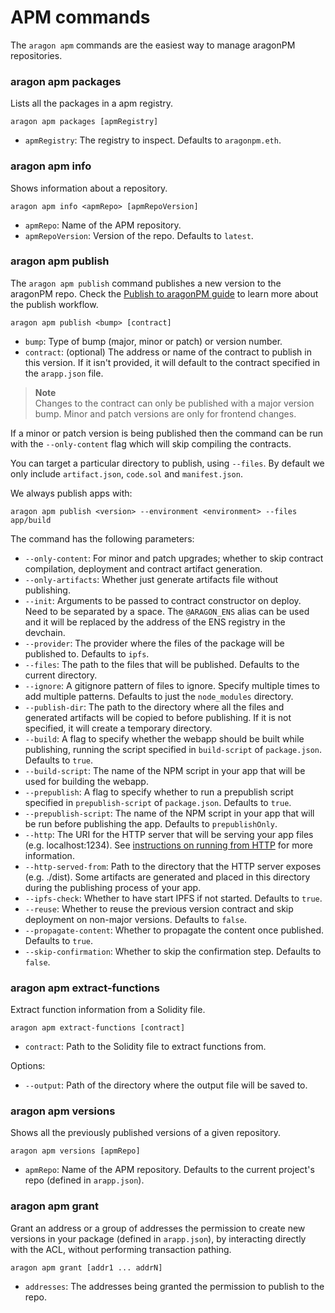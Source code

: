 # APM commands



The `aragon apm` commands are the easiest way to manage aragonPM repositories.

### aragon apm packages <a href="#aragon-apm-packages" id="aragon-apm-packages"></a>

Lists all the packages in a apm registry.

```
aragon apm packages [apmRegistry]
```

* `apmRegistry`: The registry to inspect. Defaults to `aragonpm.eth`.

### aragon apm info <a href="#aragon-apm-info" id="aragon-apm-info"></a>

Shows information about a repository.

```
aragon apm info <apmRepo> [apmRepoVersion]
```

* `apmRepo`: Name of the APM repository.
* `apmRepoVersion`: Version of the repo. Defaults to `latest`.

### aragon apm publish <a href="#aragon-apm-publish" id="aragon-apm-publish"></a>

The `aragon apm publish` command publishes a new version to the aragonPM repo. Check the [Publish to aragonPM guide](https://hack.aragon.org/docs/guides-publish) to learn more about the publish workflow.

```
aragon apm publish <bump> [contract]
```

* `bump`: Type of bump (major, minor or patch) or version number.
* `contract`: (optional) The address or name of the contract to publish in this version. If it isn't provided, it will default to the contract specified in the `arapp.json` file.

> **Note**\
> Changes to the contract can only be published with a major version bump. Minor and patch versions are only for frontend changes.

If a minor or patch version is being published then the command can be run with the `--only-content` flag which will skip compiling the contracts.

You can target a particular directory to publish, using `--files`. By default we only include `artifact.json`, `code.sol` and `manifest.json`.

We always publish apps with:

```
aragon apm publish <version> --environment <environment> --files app/build
```

The command has the following parameters:

* `--only-content`: For minor and patch upgrades; whether to skip contract compilation, deployment and contract artifact generation.
* `--only-artifacts`: Whether just generate artifacts file without publishing.
* `--init`: Arguments to be passed to contract constructor on deploy. Need to be separated by a space. The `@ARAGON_ENS` alias can be used and it will be replaced by the address of the ENS registry in the devchain.
* `--provider`: The provider where the files of the package will be published to. Defaults to `ipfs`.
* `--files`: The path to the files that will be published. Defaults to the current directory.
* `--ignore`: A gitignore pattern of files to ignore. Specify multiple times to add multiple patterns. Defaults to just the `node_modules` directory.
* `--publish-dir`: The path to the directory where all the files and generated artifacts will be copied to before publishing. If it is not specified, it will create a temporary directory.
* `--build`: A flag to specify whether the webapp should be built while publishing, running the script specified in `build-script` of `package.json`. Defaults to `true`.
* `--build-script`: The name of the NPM script in your app that will be used for building the webapp.
* `--prepublish`: A flag to specify whether to run a prepublish script specified in `prepublish-script` of `package.json`. Defaults to `true`.
* `--prepublish-script`: The name of the NPM script in your app that will be run before publishing the app. Defaults to `prepublishOnly`.
* `--http`: The URI for the HTTP server that will be serving your app files (e.g. localhost:1234). See [instructions on running from HTTP](https://hack.aragon.org/docs/cli-apm-commands#running-your-app-from-a-development-http-server) for more information.
* `--http-served-from`: Path to the directory that the HTTP server exposes (e.g. ./dist). Some artifacts are generated and placed in this directory during the publishing process of your app.
* `--ipfs-check`: Whether to have start IPFS if not started. Defaults to `true`.
* `--reuse`: Whether to reuse the previous version contract and skip deployment on non-major versions. Defaults to `false`.
* `--propagate-content`: Whether to propagate the content once published. Defaults to `true`.
* `--skip-confirmation`: Whether to skip the confirmation step. Defaults to `false`.

### aragon apm extract-functions <a href="#aragon-apm-extract-functions" id="aragon-apm-extract-functions"></a>

Extract function information from a Solidity file.

```
aragon apm extract-functions [contract]
```

* `contract`: Path to the Solidity file to extract functions from.

Options:

* `--output`: Path of the directory where the output file will be saved to.

### aragon apm versions <a href="#aragon-apm-versions" id="aragon-apm-versions"></a>

Shows all the previously published versions of a given repository.

```
aragon apm versions [apmRepo]
```

* `apmRepo`: Name of the APM repository. Defaults to the current project's repo (defined in `arapp.json`).

### aragon apm grant <a href="#aragon-apm-grant" id="aragon-apm-grant"></a>

Grant an address or a group of addresses the permission to create new versions in your package (defined in `arapp.json`), by interacting directly with the ACL, without performing transaction pathing.

```
aragon apm grant [addr1 ... addrN]
```

* `addresses`: The addresses being granted the permission to publish to the repo.
